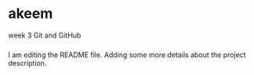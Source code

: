 # akeem
week 3 Git and GitHub

#####
I am editing the README file. Adding some more details about the project description.
